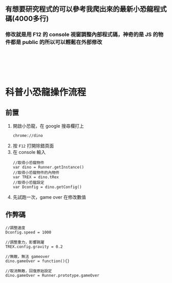 ## 有想要研究程式的可以參考我爬出來的最新小恐龍程式碼(4000多行)
### 修改就是用 F12 的 console 視窗調整內部程式碼，神奇的是 JS 的物件都是 public 的所以可以輕鬆在外部修改
<br>
<br>
<br>
<br>

# 科普小恐龍操作流程
## 前置
1. 開啟小恐龍，在 google 搜尋欄打上
    ```terminal
    chrome://dino
    ```
3. 按 `F12` 打開除錯頁面
4. 在 console 輸入
    ```terminal
    //取得小恐龍物件
    var dino = Runner.getInstance()
    //取得小恐龍物件的內物件
    var TREX = dino.tRex
    //取得小恐龍設定
    var Dconfig = dino.getConfig()
    ```
5. 先試跑一次，game over 在修改數值
## 作弊碼
```terminal
//調整速度
Dconfig.speed = 1000

//調整重力，影響跳躍
TREX.config.gravity = 0.2

//無敵，無法 gameover
dino.gameOver = function(){}

//取消無敵，回復原始設定
dino.gameOver = Runner.prototype.gameOver
```
